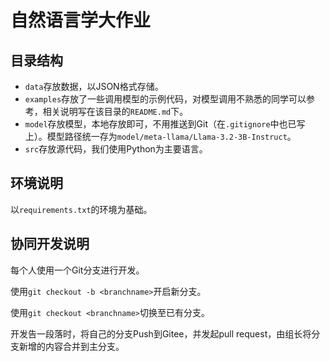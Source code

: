 # 自然语言学大作业

## 目录结构
- `data`存放数据，以JSON格式存储。
- `examples`存放了一些调用模型的示例代码，对模型调用不熟悉的同学可以参考，相关说明写在该目录的`README.md`下。
- `model`存放模型，本地存放即可，不用推送到Git（在`.gitignore`中也已写上）。模型路径统一存为`model/meta-llama/Llama-3.2-3B-Instruct`。
- `src`存放源代码，我们使用Python为主要语言。

## 环境说明
以`requirements.txt`的环境为基础。

## 协同开发说明
每个人使用一个Git分支进行开发。

使用`git checkout -b <branchname>`开启新分支。

使用`git checkout <branchname>`切换至已有分支。

开发告一段落时，将自己的分支Push到Gitee，并发起pull request，由组长将分支新增的内容合并到主分支。